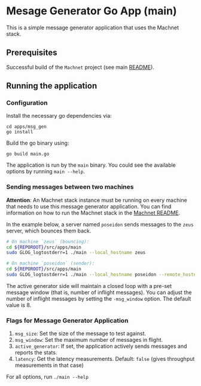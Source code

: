 # Mesage Generator Go App (main)

This is a simple message generator application that uses the Machnet stack.

## Prerequisites

Successful build of the `Machnet` project (see main [README](../../README.md)).


## Running the application

### Configuration

Install the necessary go dependencies via:

```
cd apps/msg_gen
go install
```

Build the go binary using:

```
go build main.go
```

The application is run by the `main` binary. You could see the available options by running `main --help`.

### Sending messages between two machines

**Attention**: An Machnet stack instance must be running on every machine that needs to use this message generator application. You can find information on how to run the Machnet stack in the [Machnet README](../../src/apps/machnet/README.md).

In the example below, a server named `poseidon` sends messages to the `zeus` server, which bounces them back.

```bash
# On machine `zeus` (bouncing):
cd ${REPOROOT}/src/apps/main
sudo GLOG_logtostderr=1 ./main --local_hostname zeus

# On machine `poseidon` (sender):
cd ${REPOROOT}/src/apps/main
sudo GLOG_logtostderr=1 ./main --local_hostname poseidon --remote_hostname zeus --msg_size 20000 -active_generator
```

The active generator side will maintain a closed loop with a pre-set message window (that is, number of inflight messages). You can adjust the number of inflight messages by setting the `-msg_window` option. The default value is 8.

### Flags for Message Generator Application
1. `msg_size`: Set the size of the message to test against.
2. `msg_window`: Set the maximum number of messages in flight.
3. `active_generator`: If set, the application actively sends messages and reports the stats.
4. `latency`: Get the latency measurements. Default: `false` (gives throughput measurements in that case)

For all options, run `./main --help`
